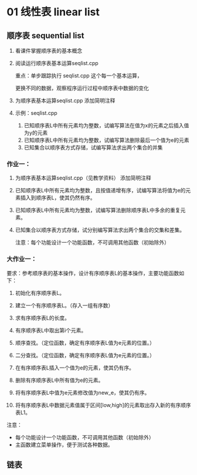 # 01 线性表 linear list

## 顺序表 sequential list

1. 看课件掌握顺序表的基本概念

2. 阅读运行顺序表基本运算seqlist.cpp 

   重点：单步跟踪执行 seqlist.cpp 这个每一个基本运算，

   更换不同的数据，观察程序运行过程中顺序表中数据的变化

3. 为顺序表基本运算seqlist.cpp 添加简明注释

4. 示例：seqlist.cpp

   1. 已知顺序表L中所有元素均为整数，试编写算法在值为x的元素之后插入值为y的元素
   2. 已知顺序表L中所有元素均为整数，试编写算法删除最后一个值为e的元素
   3. 已知集合以顺序表方式存储，试编写算法求出两个集合的并集


### 作业一：

1. 为顺序表基本运算seqlist.cpp（见教学资料） 添加简明注释

2. 已知顺序表L中所有元素均为整数，且按值递增有序，试编写算法将值为e的元素插入到顺序表L，使其仍然有序。

3. 已知顺序表L中所有元素均为整数，试编写算法删除顺序表L中多余的重复元素。

4. 已知集合以顺序表方式存储，试分别编写算法求出两个集合的交集和差集。

   注意：每个功能设计一个功能函数，不可调用其他函数（初始除外）


### 大作业一：

要求：参考顺序表的基本操作，设计有序顺序表L的基本操作，主要功能函数如下：

1. 初始化有序顺序表L。

2. 建立一个有序顺序表L。（存入一组有序数）

3. 求有序顺序表L的长度。

4. 有序顺序表L中取出第i个元素。

5. 顺序查找。（定位函数，确定有序顺序表L值为e元素的位置。）

6. 二分查找。（定位函数，确定有序顺序表L值为e元素的位置。）

7. 在有序顺序表L插入一个值为e的元素，使其仍有序。

8. 删除有序顺序表L中所有值为e的元素。

9. 将有序顺序表L中值为e元素修改值为new_e，使其仍有序。

10. 将有序顺序表L中数据元素值属于区间[low,high]的元素取出存入新的有序顺序表L1。

注意：

- 每个功能设计一个功能函数，不可调用其他函数（初始除外）
- 主函数建立菜单操作，便于测试各种数据。




## 链表